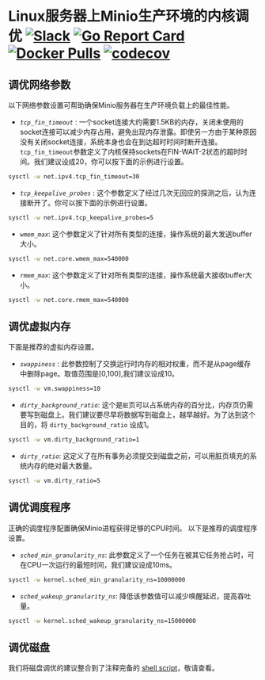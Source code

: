 # Linux服务器上Minio生产环境的内核调优 [![Slack](https://slack.min.io/slack?type=svg)](https://slack.min.io) [![Go Report Card](https://goreportcard.com/badge/minio/minio)](https://goreportcard.com/report/minio/minio) [![Docker Pulls](https://img.shields.io/docker/pulls/minio/minio.svg?maxAge=604800)](https://hub.docker.com/r/minio/minio/) [![codecov](https://codecov.io/gh/minio/minio/branch/master/graph/badge.svg)](https://codecov.io/gh/minio/minio)

## 调优网络参数

以下网络参数设置可帮助确保Minio服务器在生产环境负载上的最佳性能。

- *`tcp_fin_timeout`* : 一个socket连接大约需要1.5KB的内存，关闭未使用的socket连接可以减少内存占用，避免出现内存泄露。即使另一方由于某种原因没有关闭socket连接，系统本身也会在到达超时时间时断开连接。 `tcp_fin_timeout`参数定义了内核保持sockets在FIN-WAIT-2状态的超时时间。我们建议设成20，你可以按下面的示例进行设置。

```sh
sysctl -w net.ipv4.tcp_fin_timeout=30
```

- *`tcp_keepalive_probes`* : 这个参数定义了经过几次无回应的探测之后，认为连接断开了。你可以按下面的示例进行设置。

```sh
sysctl -w net.ipv4.tcp_keepalive_probes=5
```

- *`wmem_max`*: 这个参数定义了针对所有类型的连接，操作系统的最大发送buffer大小。

```sh
sysctl -w net.core.wmem_max=540000
```

- *`rmem_max`*: 这个参数定义了针对所有类型的连接，操作系统最大接收buffer大小。

```sh
sysctl -w net.core.rmem_max=540000
```

## 调优虚拟内存

下面是推荐的虚拟内存设置。

- *`swappiness`* : 此参数控制了交换运行时内存的相对权重，而不是从page缓存中删除page。取值范围是[0,100],我们建议设成10。

```sh
sysctl -w vm.swappiness=10
```

- *`dirty_background_ratio`*: 这个是`脏`页可以占系统内存的百分比，内存页仍需要写到磁盘上。我们建议要尽早将数据写到磁盘上，越早越好。为了达到这个目的，将 `dirty_background_ratio` 设成1。

```sh
sysctl -w vm.dirty_background_ratio=1
```

- *`dirty_ratio`*: 这定义了在所有事务必须提交到磁盘之前，可以用脏页填充的系统内存的绝对最大数量。

```sh
sysctl -w vm.dirty_ratio=5
```

## 调优调度程序

正确的调度程序配置确保Minio进程获得足够的CPU时间。 以下是推荐的调度程序设置。

- *`sched_min_granularity_ns`*: 此参数定义了一个任务在被其它任务抢占时，可在CPU一次运行的最短时间，我们建议设成10ms。

```sh
sysctl -w kernel.sched_min_granularity_ns=10000000
```

- *`sched_wakeup_granularity_ns`*: 降低该参数值可以减少唤醒延迟，提高吞吐量。

```sh
sysctl -w kernel.sched_wakeup_granularity_ns=15000000
```

## 调优磁盘

我们将磁盘调优的建议整合到了注释完备的 [shell script](https://github.com/minio/minio/blob/master/docs/deployment/kernel-tuning/disk-tuning.sh)，敬请查看。
